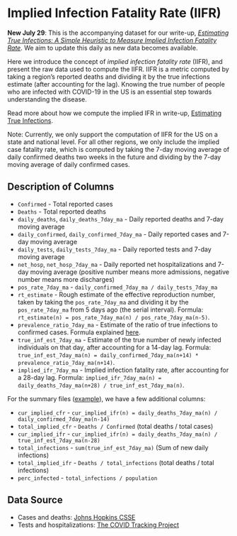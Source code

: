 # Implied Infection Fatality Rate (IIFR)

**New July 29**: This is the accompanying dataset for our write-up, *[Estimating True Infections: A Simple Heuristic to Measure Implied Infection Fatality Rate](https://covid19-projections.com/estimating-true-infections/)*. We aim to update this daily as new data becomes available.

Here we introduce the concept of *implied infection fatality rate* (IIFR), and present the raw data used to compute the IIFR. IIFR is a metric computed by taking a region’s reported deaths and dividing it by the true infections estimate (after accounting for the lag). Knowing the true number of people who are infected with COVID-19 in the US is an essential step towards understanding the disease.

Read more about how we compute the implied IFR in write-up, [Estimating True Infections](https://covid19-projections.com/estimating-true-infections/).

Note: Currently, we only support the computation of IIFR for the US on a state and national level. For all other regions, we only include the implied case fatality rate, which is computed by taking the 7-day moving average of daily confirmed deaths two weeks in the future and dividing by the 7-day moving average of daily confirmed cases.

## Description of Columns
* `Confirmed` - Total reported cases
* `Deaths` - Total reported deaths
* `daily_deaths`, `daily_deaths_7day_ma` - Daily reported deaths and 7-day moving average
* `daily_confirmed`, `daily_confirmed_7day_ma` - Daily reported cases and 7-day moving average
* `daily_tests`, `daily_tests_7day_ma` - Daily reported tests and 7-day moving average
* `net_hosp`, `net_hosp_7day_ma` - Daily reported net hospitalizations and 7-day moving average (positive number means more admissions, negative number means more discharges)
* `pos_rate_7day_ma` - `daily_confirmed_7day_ma / daily_tests_7day_ma`
* `rt_estimate` - Rough estimate of the effective reproduction number, taken by taking the `pos_rate_7day_ma` and dividing it by the `pos_rate_7day_ma` from 5 days ago (the serial interval). Formula: `rt_estimate(n) = pos_rate_7day_ma(n) / pos_rate_7day_ma(n-5)`.
* `prevalence_ratio_7day_ma` - Estimate of the ratio of true infections to confirmed cases. Formula explained [here](https://covid19-projections.com/estimating-true-infections/#prevalence-ratio).
* `true_inf_est_7day_ma` - Estimate of the true number of newly infected individuals on that day, after accounting for a 14-day lag. Formula: `true_inf_est_7day_ma(n) = daily_confirmed_7day_ma(n+14) * prevalence_ratio_7day_ma(n+14)`.
* `implied_ifr_7day_ma` - Implied infection fatality rate, after accounting for a 28-day lag. Formula: `implied_ifr_7day_ma(n) = daily_deaths_7day_ma(n+28) / true_inf_est_7day_ma(n)`.

For the summary files ([example](https://github.com/youyanggu/covid19_projections/blob/master/implied_ifr/0_IIFR_Summary.csv)), we have a few additional columns:

* `cur_implied_cfr` - `cur_implied_ifr(n) = daily_deaths_7day_ma(n) / daily_confirmed_7day_ma(n-14)`
* `total_implied_cfr` - `Deaths / Confirmed` (total deaths / total cases)
* `cur_implied_ifr` - `cur_implied_ifr(n) = daily_deaths_7day_ma(n) / true_inf_est_7day_ma(n-28)`
* `total_infections` - `sum(true_inf_est_7day_ma)` (Sum of new daily infections)
* `total_implied_ifr` - `Deaths / total_infections` (total deaths / total infections)
* `perc_infected` - `total_infections / population`

## Data Source

- Cases and deaths: [Johns Hopkins CSSE](https://github.com/CSSEGISandData/COVID-19/tree/master/csse_covid_19_data/csse_covid_19_time_series)
- Tests and hospitalizations: [The COVID Tracking Project](https://covidtracking.com/)
